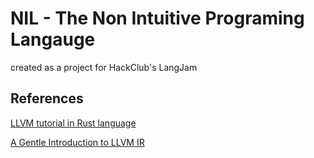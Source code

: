 # NIL - The Non Intuitive Programing Langauge

created as a project for HackClub's LangJam


References
---
[LLVM tutorial in Rust language](https://github.com/jauhien/iron-kaleidoscope)

[A Gentle Introduction to LLVM IR](https://mcyoung.xyz/2023/08/01/llvm-ir/)
